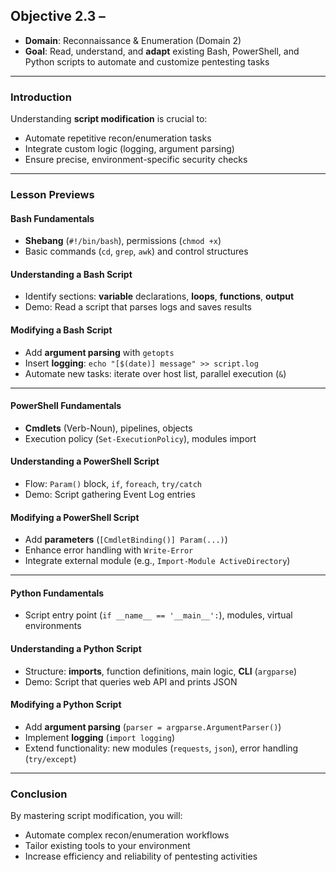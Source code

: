 ## Objective 2.3 –  
- **Domain**: Reconnaissance & Enumeration (Domain 2)  
- **Goal**: Read, understand, and **adapt** existing Bash, PowerShell, and Python scripts to automate and customize pentesting tasks

---

### Introduction  
Understanding **script modification** is crucial to:  
- Automate repetitive recon/enumeration tasks  
- Integrate custom logic (logging, argument parsing)  
- Ensure precise, environment-specific security checks

---

### Lesson Previews  

#### Bash Fundamentals  
- **Shebang** (`#!/bin/bash`), permissions (`chmod +x`)  
- Basic commands (`cd`, `grep`, `awk`) and control structures
#### Understanding a Bash Script  
- Identify sections: **variable** declarations, **loops**, **functions**, **output**  
- Demo: Read a script that parses logs and saves results
#### Modifying a Bash Script  
- Add **argument parsing** with `getopts`  
- Insert **logging**: `echo "[$(date)] message" >> script.log`  
- Automate new tasks: iterate over host list, parallel execution (`&`)

---

#### PowerShell Fundamentals  
- **Cmdlets** (Verb-Noun), pipelines, objects  
- Execution policy (`Set-ExecutionPolicy`), modules import
#### Understanding a PowerShell Script  
- Flow: `Param()` block, `if`, `foreach`, `try/catch`  
- Demo: Script gathering Event Log entries
#### Modifying a PowerShell Script  
- Add **parameters** (`[CmdletBinding()] Param(...)`)  
- Enhance error handling with `Write-Error`  
- Integrate external module (e.g., `Import-Module ActiveDirectory`)

---

#### Python Fundamentals  
- Script entry point (`if __name__ == '__main__':`), modules, virtual environments
#### Understanding a Python Script  
- Structure: **imports**, function definitions, main logic, **CLI** (`argparse`)  
- Demo: Script that queries web API and prints JSON
#### Modifying a Python Script  
- Add **argument parsing** (`parser = argparse.ArgumentParser()`)  
- Implement **logging** (`import logging`)  
- Extend functionality: new modules (`requests`, `json`), error handling (`try/except`)
---
### Conclusion  
By mastering script modification, you will:  
- Automate complex recon/enumeration workflows  
- Tailor existing tools to your environment  
- Increase efficiency and reliability of pentesting activities